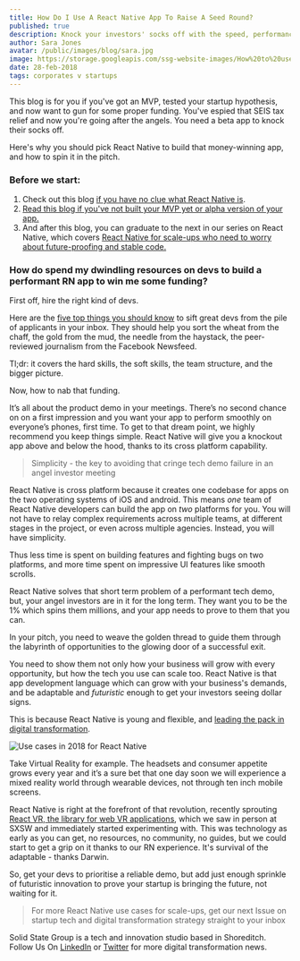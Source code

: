 ```yaml
---
title: How Do I Use A React Native App To Raise A Seed Round?
published: true
description: Knock your investors' socks off with the speed, performance, and futurism of React Native. Here's how to get started.
author: Sara Jones
avatar: /public/images/blog/sara.jpg
image: https://storage.googleapis.com/ssg-website-images/How%20to%20use%20react%20native%20to%20raise%20a%20seed%20round/react%20native%20for%20seed%20round%20header.jpg
date: 28-feb-2018
tags: corporates v startups
---
```

This blog is for you if you've got an MVP, tested your startup hypothesis, and now want to gun for some proper funding. You've espied that SEIS tax relief and now you're going after the angels. You need a beta app to knock their socks off. 

Here's why you should pick React Native to build that money-winning app, and how to spin it in the pitch.

### Before we start:

1. Check out this blog [if you have no clue what React Native is](https://www.solidstategroup.com/2017/02/08/2017/Its-cross-platform-and-massively-reduces-app-dev-costs-but-WTF-is-React-Native/).
2. <a href="/2018/02/27/2018/From-MVPs-to-Raising-Seed-Money---Why-You-Should-Build-Your-App-in-React-Native/" target="_blank">Read this blog if you've not built your MVP yet or alpha version of your app.</a>
3. And after this blog, you can graduate to the next in our series on React Native, which covers <a href="/2018/02/27/2018/React-Native-For-Scale-Ups---Use-Cases-and-Future-Proofing/" target="_blank">React Native for scale-ups who need to worry about future-proofing and stable code.</a>

### How do spend my dwindling resources on devs to build a performant RN app to win me some funding?

First off, hire the right kind of devs. 

Here are the [five top things you should know](https://www.solidstategroup.com/2017/10/20/2017/5-Things-To-Look-For-In-React-Native-Developers/) to sift great devs from the pile of applicants in your inbox. They should help you sort the wheat from the chaff, the gold from the mud, the needle from the haystack, the peer-reviewed journalism from the Facebook Newsfeed.

Tl;dr: it covers the hard skills, the soft skills, the team structure, and the bigger picture.

Now, how to nab that funding.

It’s all about the product demo in your meetings. There’s no second chance on on a first impression and you want your app to perform smoothly on everyone’s phones, first time. To get to that dream point, we highly recommend you keep things simple. React Native will give you a knockout app above and below the hood, thanks to its cross platform capability.

> Simplicity - the key to avoiding that cringe tech demo failure in an angel investor meeting

React Native is cross platform because it creates one codebase for apps on the two operating systems of iOS and android. This means *one* team of React Native developers can build the app on *two* platforms for you. You will not have to relay complex requirements across multiple teams, at different stages in the project, or even across multiple agencies. Instead, you will have simplicity.

Thus less time is spent on building features and fighting bugs on two platforms, and more time spent on impressive UI features like smooth scrolls.

React Native solves that short term problem of a performant tech demo, but, your angel investors are in it for the long term. They want you to be the 1% which spins them millions, and your app needs to prove to them that you can.

In your pitch, you need to weave the golden thread to guide them through the labyrinth of opportunities to the glowing door of a successful exit.

You need to show them not only how your business will grow with every opportunity, but how the tech you use can scale too. React Native is that app development language which can grow with your business's demands, and be adaptable and *futuristic* enough to get your investors seeing dollar signs. 

This is because React Native is young and flexible, and [leading the pack in digital transformation](https://www.solidstategroup.com/2017/09/28/2017/react-native-for-digital-transformers/). 

![Use cases in 2018 for React Native](https://storage.googleapis.com/ssg-website-images/Linkedin%20landing%20page%20images/react-native-trends-for-digital-transformers-10-638.jpg)

Take Virtual Reality for example. The headsets and consumer appetite grows every year and it’s a sure bet that one day soon we will experience a mixed reality world through wearable devices, not through ten inch mobile screens.

React Native is right at the forefront of that revolution, recently sprouting [React VR, the library for web VR applications](https://www.solidstategroup.com/2017/04/05/2017/Building-a-pixel-wall-in-virtual-reality-with-React-VR-and-RIO!-Our-first-impressions/), which we saw in person at SXSW and immediately started experimenting with. This was technology as early as you can get, no resources, no community, no guides, but we could start to get a grip on it thanks to our RN experience. It's survival of the adaptable - thanks Darwin.

So, get your devs to prioritise a reliable demo, but add just enough sprinkle of futuristic innovation to prove your startup is bringing the future, not waiting for it.

> For more React Native use cases for scale-ups, get our next Issue on startup tech and digital transformation strategy straight to your inbox

Solid State Group is a tech and innovation studio based in Shoreditch. Follow Us On [LinkedIn](https://www.linkedin.com/company/solid-state-group/) or [Twitter](https://twitter.com/solidstategroup) for more digital transformation news.
